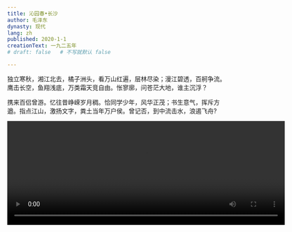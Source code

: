 ```yaml
---
title: 沁园春•长沙
author: 毛泽东
dynasty: 现代
lang: zh
published: 2020-1-1
creationText: 一九二五年
# draft: false   # 不写就默认 false

---
```

独立寒秋，湘江北去，橘子洲头，看万山红遍，层林尽染；漫江碧透，百舸争流。鹰击长空，鱼翔浅底，万类霜天竞自由。怅寥廓，问苍茫大地，谁主沉浮？  

携来百侣曾游。忆往昔峥嵘岁月稠。恰同学少年，风华正茂；书生意气，挥斥方遒。指点江山，激扬文字，粪土当年万户侯。曾记否，到中流击水，浪遏飞舟?

<video width="640
" height="240" controls>
    <source src="/video/qingyuanchun.mp4" type="video/mp4">
</video>